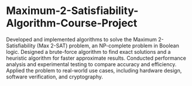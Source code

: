 # Maximum-2-Satisfiability-Algorithm-Course-Project
Developed and implemented algorithms to solve the Maximum 2-Satisfiability (Max 2-SAT) problem, an NP-complete problem in Boolean logic. Designed a brute-force algorithm to find exact solutions and a heuristic algorithm for faster approximate results. Conducted performance analysis and experimental testing to compare accuracy and efficiency. Applied the problem to real-world use cases, including hardware design, software verification, and cryptography.
